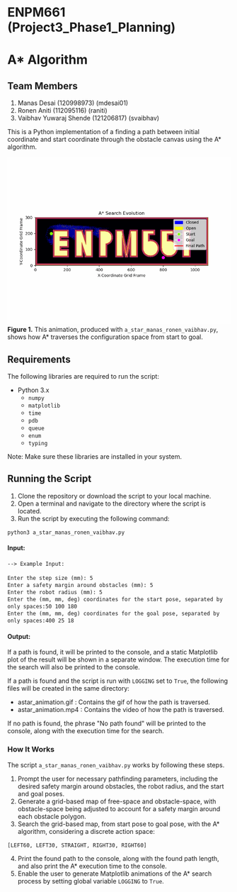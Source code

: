 # ENPM661 (Project3_Phase1_Planning)
# A* Algorithm

## Team Members 
1. Manas Desai (120998973) (mdesai01)
2. Ronen Aniti (112095116) (raniti)
3. Vaibhav Yuwaraj Shende (121206817) (svaibhav)



This is a Python implementation of a finding a path between initial coordinate and start coordinate through the obstacle canvas using the A* algorithm. 

![Animation Result](/astar_animation.gif)
**Figure 1.** This animation, produced with `a_star_manas_ronen_vaibhav.py`, shows how A* traverses the configuration space from start to goal. 

## Requirements

The following libraries are required to run the script:

- Python 3.x
  - `numpy`
  - `matplotlib`
  - `time`
  - `pdb`
  - `queue`
  - `enum`
  - `typing`

Note: Make sure these libraries are installed in your system.

## Running the Script
1. Clone the repository or download the script to your local machine.
2. Open a terminal and navigate to the directory where the script is located.
3. Run the script by executing the following command:

```
python3 a_star_manas_ronen_vaibhav.py
```

#### Input:

```
--> Example Input:

Enter the step size (mm): 5
Enter a safety margin around obstacles (mm): 5
Enter the robot radius (mm): 5
Enter the (mm, mm, deg) coordinates for the start pose, separated by only spaces:50 100 180
Enter the (mm, mm, deg) coordinates for the goal pose, separated by only spaces:400 25 18
```

#### Output:

If a path is found, it will be printed to the console, and a static Matplotlib plot of the result will be shown in a separate window. The execution time for the search will also be printed to the console. 

If a path is found and the script is run with `LOGGING` set to `True`, the following files will be created in the same directory:

* astar_animation.gif : Contains the gif of how the path is traversed.
* astar_animation.mp4 : Contains the video of how the path is traversed.

If no path is found, the phrase "No path found" will be printed to the console, along with the execution time for the search. 

### How It Works

The script `a_star_manas_ronen_vaibhav.py` works by following these steps. 

1. Prompt the user for necessary pathfinding parameters, including the desired safety margin around obstacles, the robot radius, and the start and goal poses. 
2. Generate a grid-based map of free-space and obstacle-space, with obstacle-space being adjusted to account for a safety margin around each obstacle polygon. 
3. Search the grid-based map, from start pose to goal pose, with the A* algorithm, considering a discrete action space: 

```
[LEFT60, LEFT30, STRAIGHT, RIGHT30, RIGHT60]
```
4. Print the found path to the console, along with the found path length, and also print the A* execution time to the console. 
5. Enable the user to generate Matplotlib animations of the A* search process by setting global variable `LOGGING` to `True`.    
